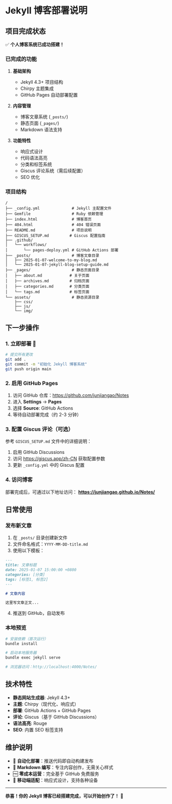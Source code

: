 # Jekyll 博客部署说明

## 项目完成状态

✅ **个人博客系统已成功搭建！**

### 已完成的功能

1. **基础架构**
   - Jekyll 4.3+ 项目结构
   - Chirpy 主题集成
   - GitHub Pages 自动部署配置

2. **内容管理**
   - 博客文章系统 (`_posts/`)
   - 静态页面 (`_pages/`)
   - Markdown 语法支持

3. **功能特性**
   - 响应式设计
   - 代码语法高亮
   - 分类和标签系统
   - Giscus 评论系统（需后续配置）
   - SEO 优化

### 项目结构

```
/
├── _config.yml              # Jekyll 主配置文件
├── Gemfile                  # Ruby 依赖管理
├── index.html               # 博客首页
├── 404.html                 # 404 错误页面
├── README.md                # 项目说明
├── GISCUS_SETUP.md         # Giscus 配置指南
├── .github/
│   └── workflows/
│       └── pages-deploy.yml # GitHub Actions 部署
├── _posts/                  # 博客文章目录
│   ├── 2025-01-07-welcome-to-my-blog.md
│   └── 2025-01-07-jekyll-blog-setup-guide.md
├── _pages/                  # 静态页面目录
│   ├── about.md            # 关于页面
│   ├── archives.md         # 归档页面
│   ├── categories.md       # 分类页面
│   └── tags.md             # 标签页面
└── assets/                  # 静态资源目录
    ├── css/
    ├── js/
    └── img/
```

## 下一步操作

### 1. 立即部署 🚀

```bash
# 提交所有更改
git add .
git commit -m "初始化 Jekyll 博客系统"
git push origin main
```

### 2. 启用 GitHub Pages

1. 访问 GitHub 仓库：https://github.com/junjiangao/Notes
2. 进入 **Settings** → **Pages**
3. 选择 **Source**: GitHub Actions
4. 等待自动部署完成（约 2-3 分钟）

### 3. 配置 Giscus 评论（可选）

参考 `GISCUS_SETUP.md` 文件中的详细说明：
1. 启用 GitHub Discussions
2. 访问 https://giscus.app/zh-CN 获取配置参数
3. 更新 `_config.yml` 中的 Giscus 配置

### 4. 访问博客

部署完成后，可通过以下地址访问：
**https://junjiangao.github.io/Notes/**

## 日常使用

### 发布新文章

1. 在 `_posts/` 目录创建新文件
2. 文件命名格式：`YYYY-MM-DD-title.md`
3. 使用以下模板：

```markdown
---
title: 文章标题
date: 2025-01-07 15:00:00 +0800
categories: [分类]
tags: [标签1, 标签2]
---

# 文章内容

这里写文章正文...
```

4. 推送到 GitHub，自动发布

### 本地预览

```bash
# 安装依赖（首次运行）
bundle install

# 启动本地服务器
bundle exec jekyll serve

# 浏览器访问：http://localhost:4000/Notes/
```

## 技术特性

- **静态网站生成器**: Jekyll 4.3+
- **主题**: Chirpy（现代化、响应式）
- **部署**: GitHub Actions + GitHub Pages
- **评论**: Giscus（基于 GitHub Discussions）
- **语法高亮**: Rouge
- **SEO**: 内置 SEO 标签支持

## 维护说明

- 🔄 **自动化部署**：推送代码即自动构建发布
- 📝 **Markdown 编写**：专注内容创作，无需关心样式
- 🆓 **零成本运营**：完全基于 GitHub 免费服务
- 📱 **移动端适配**：响应式设计，支持各种设备

---

**恭喜！你的 Jekyll 博客已经搭建完成，可以开始创作了！** 🎉
